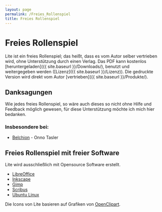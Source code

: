 ```yaml
---
layout: page
permalink: /Freies_Rollenspiel
title: Freies Rollenspiel
---
```


# Freies Rollenspiel

Lite ist ein freies Rollenspiel; das heißt, dass es vom Autor selber vertrieben wird, ohne Unterstützung durch einen Verlag. Das PDF kann kostenlos [heruntergeladen]({{ site.baseurl }}/Downloads/), benutzt und weitergegeben werden ([Lizenz]({{ site.baseurl }}/Lizenz)). Die gedruckte Version wird direkt vom Autor [vertrieben]({{ site.baseurl }}/Produkte/).

## Danksagungen

Wie jedes freies Rollenspiel, so wäre auch dieses so nicht ohne Hilfe und Feedback möglich gewesen, für diese Unterstützung möchte ich mich hier bedanken.

### Insbesondere bei:

- [Belchion](http://belchion.rsp-blogs.de/) - Onno Tasler

## Freies Rollenspiel mit freier Software

Lite wird ausschließlich mit Opensource Software erstellt.

- [LibreOffice](http://www.libreoffice.org)
- [Inkscape](http://www.inkscape.org)
- [Gimp](http://www.gimp.org)
- [Scribus](http://www.scribus.net)
- [Ubuntu Linux](http://www.ubuntu-linux.org)

Die Icons von Lite basieren auf Grafiken von [OpenClipart](https://openclipart.org/).
